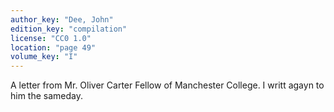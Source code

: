```yaml
---
author_key: "Dee, John"
edition_key: "compilation"
license: "CC0 1.0"
location: "page 49"
volume_key: "I"
---
```

A letter from Mr. Oliver Carter Fellow of Manchester College. I writt agayn to
him the sameday.

